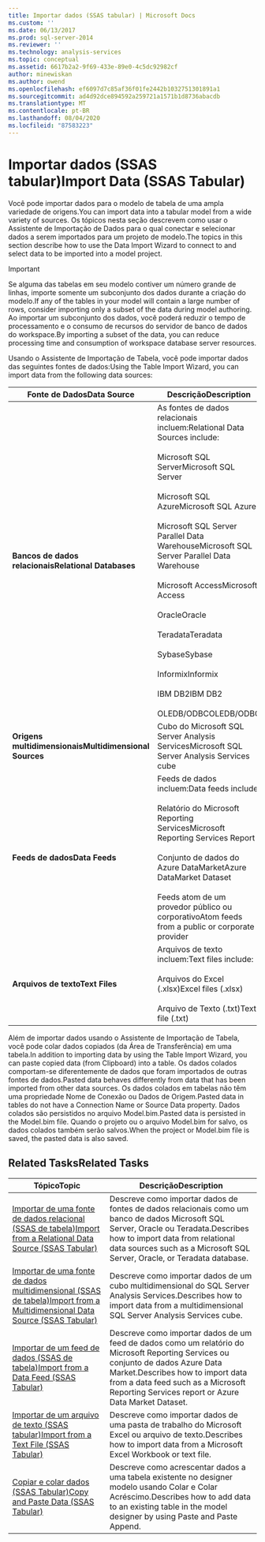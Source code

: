 ```yaml
---
title: Importar dados (SSAS tabular) | Microsoft Docs
ms.custom: ''
ms.date: 06/13/2017
ms.prod: sql-server-2014
ms.reviewer: ''
ms.technology: analysis-services
ms.topic: conceptual
ms.assetid: 6617b2a2-9f69-433e-89e0-4c5dc92982cf
author: minewiskan
ms.author: owend
ms.openlocfilehash: ef6097d7c85af36f01fe2442b1032751301891a1
ms.sourcegitcommit: ad4d92dce894592a259721a1571b1d8736abacdb
ms.translationtype: MT
ms.contentlocale: pt-BR
ms.lasthandoff: 08/04/2020
ms.locfileid: "87583223"
---
```

# <a name="import-data-ssas-tabular"></a><span data-ttu-id="b5e92-102">Importar dados (SSAS tabular)</span><span class="sxs-lookup"><span data-stu-id="b5e92-102">Import Data (SSAS Tabular)</span></span>
  <span data-ttu-id="b5e92-103">Você pode importar dados para o modelo de tabela de uma ampla variedade de origens.</span><span class="sxs-lookup"><span data-stu-id="b5e92-103">You can import data into a tabular model from a wide variety of sources.</span></span> <span data-ttu-id="b5e92-104">Os tópicos nesta seção descrevem como usar o Assistente de Importação de Dados para o qual conectar e selecionar dados a serem importados para um projeto de modelo.</span><span class="sxs-lookup"><span data-stu-id="b5e92-104">The topics in this section describe how to use the Data Import Wizard to connect to and select data to be imported into a model project.</span></span>  
  
> [!IMPORTANT]  
>  <span data-ttu-id="b5e92-105">Se alguma das tabelas em seu modelo contiver um número grande de linhas, importe somente um subconjunto dos dados durante a criação do modelo.</span><span class="sxs-lookup"><span data-stu-id="b5e92-105">If any of the tables in your model will contain a large number of rows, consider importing only a subset of the data during model authoring.</span></span> <span data-ttu-id="b5e92-106">Ao importar um subconjunto dos dados, você poderá reduzir o tempo de processamento e o consumo de recursos do servidor de banco de dados do workspace.</span><span class="sxs-lookup"><span data-stu-id="b5e92-106">By importing a subset of the data, you can reduce processing time and consumption of workspace database server resources.</span></span>  
  
 <span data-ttu-id="b5e92-107">Usando o Assistente de Importação de Tabela, você pode importar dados das seguintes fontes de dados:</span><span class="sxs-lookup"><span data-stu-id="b5e92-107">Using the Table Import Wizard, you can import data from the following data sources:</span></span>  
  
|<span data-ttu-id="b5e92-108">**Fonte de Dados**</span><span class="sxs-lookup"><span data-stu-id="b5e92-108">**Data Source**</span></span>|<span data-ttu-id="b5e92-109">**Descrição**</span><span class="sxs-lookup"><span data-stu-id="b5e92-109">**Description**</span></span>|  
|---------------------|---------------------|  
|<span data-ttu-id="b5e92-110">**Bancos de dados relacionais**</span><span class="sxs-lookup"><span data-stu-id="b5e92-110">**Relational Databases**</span></span>|<span data-ttu-id="b5e92-111">As fontes de dados relacionais incluem:</span><span class="sxs-lookup"><span data-stu-id="b5e92-111">Relational Data Sources include:</span></span><br /><br /> <span data-ttu-id="b5e92-112">Microsoft SQL Server</span><span class="sxs-lookup"><span data-stu-id="b5e92-112">Microsoft SQL Server</span></span><br /><br /> <span data-ttu-id="b5e92-113">Microsoft SQL Azure</span><span class="sxs-lookup"><span data-stu-id="b5e92-113">Microsoft SQL Azure</span></span><br /><br /> <span data-ttu-id="b5e92-114">Microsoft SQL Server Parallel Data Warehouse</span><span class="sxs-lookup"><span data-stu-id="b5e92-114">Microsoft SQL Server Parallel Data Warehouse</span></span><br /><br /> <span data-ttu-id="b5e92-115">Microsoft Access</span><span class="sxs-lookup"><span data-stu-id="b5e92-115">Microsoft Access</span></span><br /><br /> <span data-ttu-id="b5e92-116">Oracle</span><span class="sxs-lookup"><span data-stu-id="b5e92-116">Oracle</span></span><br /><br /> <span data-ttu-id="b5e92-117">Teradata</span><span class="sxs-lookup"><span data-stu-id="b5e92-117">Teradata</span></span><br /><br /> <span data-ttu-id="b5e92-118">Sybase</span><span class="sxs-lookup"><span data-stu-id="b5e92-118">Sybase</span></span><br /><br /> <span data-ttu-id="b5e92-119">Informix</span><span class="sxs-lookup"><span data-stu-id="b5e92-119">Informix</span></span><br /><br /> <span data-ttu-id="b5e92-120">IBM DB2</span><span class="sxs-lookup"><span data-stu-id="b5e92-120">IBM DB2</span></span><br /><br /> <span data-ttu-id="b5e92-121">OLEDB/ODBC</span><span class="sxs-lookup"><span data-stu-id="b5e92-121">OLEDB/ODBC</span></span>|  
|<span data-ttu-id="b5e92-122">**Origens multidimensionais**</span><span class="sxs-lookup"><span data-stu-id="b5e92-122">**Multidimensional Sources**</span></span>|<span data-ttu-id="b5e92-123">Cubo do Microsoft SQL Server Analysis Services</span><span class="sxs-lookup"><span data-stu-id="b5e92-123">Microsoft SQL Server Analysis Services cube</span></span>|  
|<span data-ttu-id="b5e92-124">**Feeds de dados**</span><span class="sxs-lookup"><span data-stu-id="b5e92-124">**Data Feeds**</span></span>|<span data-ttu-id="b5e92-125">Feeds de dados incluem:</span><span class="sxs-lookup"><span data-stu-id="b5e92-125">Data feeds include:</span></span><br /><br /> <span data-ttu-id="b5e92-126">Relatório do Microsoft Reporting Services</span><span class="sxs-lookup"><span data-stu-id="b5e92-126">Microsoft Reporting Services Report</span></span><br /><br /> <span data-ttu-id="b5e92-127">Conjunto de dados do Azure DataMarket</span><span class="sxs-lookup"><span data-stu-id="b5e92-127">Azure DataMarket Dataset</span></span><br /><br /> <span data-ttu-id="b5e92-128">Feeds atom de um provedor público ou corporativo</span><span class="sxs-lookup"><span data-stu-id="b5e92-128">Atom feeds from a public or corporate provider</span></span>|  
|<span data-ttu-id="b5e92-129">**Arquivos de texto**</span><span class="sxs-lookup"><span data-stu-id="b5e92-129">**Text Files**</span></span>|<span data-ttu-id="b5e92-130">Arquivos de texto incluem:</span><span class="sxs-lookup"><span data-stu-id="b5e92-130">Text files include:</span></span><br /><br /> <span data-ttu-id="b5e92-131">Arquivos do Excel (.xlsx)</span><span class="sxs-lookup"><span data-stu-id="b5e92-131">Excel files (.xlsx)</span></span><br /><br /> <span data-ttu-id="b5e92-132">Arquivo de Texto (.txt)</span><span class="sxs-lookup"><span data-stu-id="b5e92-132">Text file (.txt)</span></span>|  
  
 <span data-ttu-id="b5e92-133">Além de importar dados usando o Assistente de Importação de Tabela, você pode colar dados copiados (da Área de Transferência) em uma tabela.</span><span class="sxs-lookup"><span data-stu-id="b5e92-133">In addition to importing data by using the Table Import Wizard, you can paste copied data (from Clipboard) into a table.</span></span> <span data-ttu-id="b5e92-134">Os dados colados comportam-se diferentemente de dados que foram importados de outras fontes de dados.</span><span class="sxs-lookup"><span data-stu-id="b5e92-134">Pasted data behaves differently from data that has been imported from other data sources.</span></span> <span data-ttu-id="b5e92-135">Os dados colados em tabelas não têm uma propriedade Nome de Conexão ou Dados de Origem.</span><span class="sxs-lookup"><span data-stu-id="b5e92-135">Pasted data in tables do not have a Connection Name or Source Data property.</span></span> <span data-ttu-id="b5e92-136">Dados colados são persistidos no arquivo Model.bim.</span><span class="sxs-lookup"><span data-stu-id="b5e92-136">Pasted data is persisted in the Model.bim file.</span></span> <span data-ttu-id="b5e92-137">Quando o projeto ou o arquivo Model.bim for salvo, os dados colados também serão salvos.</span><span class="sxs-lookup"><span data-stu-id="b5e92-137">When the project or Model.bim file is saved, the pasted data is also saved.</span></span>  
  
## <a name="related-tasks"></a><span data-ttu-id="b5e92-138">Related Tasks</span><span class="sxs-lookup"><span data-stu-id="b5e92-138">Related Tasks</span></span>  
  
|<span data-ttu-id="b5e92-139">Tópico</span><span class="sxs-lookup"><span data-stu-id="b5e92-139">Topic</span></span>|<span data-ttu-id="b5e92-140">Descrição</span><span class="sxs-lookup"><span data-stu-id="b5e92-140">Description</span></span>|  
|-----------|-----------------|  
|[<span data-ttu-id="b5e92-141">Importar de uma fonte de dados relacional &#40;SSAS de tabela&#41;</span><span class="sxs-lookup"><span data-stu-id="b5e92-141">Import from a Relational Data Source &#40;SSAS Tabular&#41;</span></span>](import-from-a-relational-data-source-ssas-tabular.md)|<span data-ttu-id="b5e92-142">Descreve como importar dados de fontes de dados relacionais como um banco de dados Microsoft SQL Server, Oracle ou Teradata.</span><span class="sxs-lookup"><span data-stu-id="b5e92-142">Describes how to import data from relational data sources such as a Microsoft SQL Server, Oracle, or Teradata database.</span></span>|  
|[<span data-ttu-id="b5e92-143">Importar de uma fonte de dados multidimensional &#40;SSAS de tabela&#41;</span><span class="sxs-lookup"><span data-stu-id="b5e92-143">Import from a Multidimensional Data Source &#40;SSAS Tabular&#41;</span></span>](import-from-a-multidimensional-data-source-ssas-tabular.md)|<span data-ttu-id="b5e92-144">Descreve como importar dados de um cubo multidimensional do SQL Server Analysis Services.</span><span class="sxs-lookup"><span data-stu-id="b5e92-144">Describes how to import data from a multidimensional SQL Server Analysis Services cube.</span></span>|  
|[<span data-ttu-id="b5e92-145">Importar de um feed de dados &#40;SSAS de tabela&#41;</span><span class="sxs-lookup"><span data-stu-id="b5e92-145">Import from a Data Feed &#40;SSAS Tabular&#41;</span></span>](import-from-a-data-feed-ssas-tabular.md)|<span data-ttu-id="b5e92-146">Descreve como importar dados de um feed de dados como um relatório do Microsoft Reporting Services ou conjunto de dados Azure Data Market.</span><span class="sxs-lookup"><span data-stu-id="b5e92-146">Describes how to import data from a data feed such as a Microsoft Reporting Services report or Azure Data Market Dataset.</span></span>|  
|[<span data-ttu-id="b5e92-147">Importar de um arquivo de texto &#40;SSAS tabular&#41;</span><span class="sxs-lookup"><span data-stu-id="b5e92-147">Import from a Text File &#40;SSAS Tabular&#41;</span></span>](import-from-a-text-file-ssas-tabular.md)|<span data-ttu-id="b5e92-148">Descreve como importar dados de uma pasta de trabalho do Microsoft Excel ou arquivo de texto.</span><span class="sxs-lookup"><span data-stu-id="b5e92-148">Describes how to import data from a Microsoft Excel Workbook or text file.</span></span>|  
|[<span data-ttu-id="b5e92-149">Copiar e colar dados &#40;SSAS Tabular&#41;</span><span class="sxs-lookup"><span data-stu-id="b5e92-149">Copy and Paste Data &#40;SSAS Tabular&#41;</span></span>](copy-and-paste-data-ssas-tabular.md)|<span data-ttu-id="b5e92-150">Descreve como acrescentar dados a uma tabela existente no designer modelo usando Colar e Colar Acréscimo.</span><span class="sxs-lookup"><span data-stu-id="b5e92-150">Describes how to add data to an existing table in the model designer by using Paste and Paste Append.</span></span>|  
  
  

